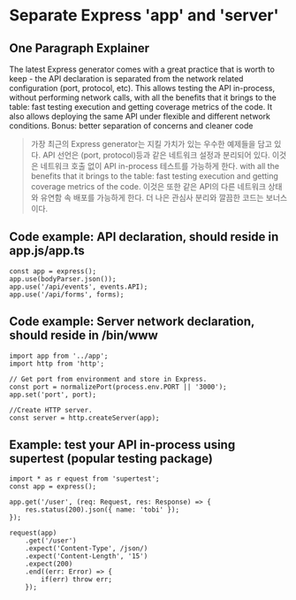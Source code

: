# Separate Express 'app' and 'server'

## One Paragraph Explainer
The latest Express generator comes with a great practice that is worth to keep - the API declaration is separated from the network related configuration (port, protocol, etc). This allows testing the API in-process, without performing network calls, with all the benefits that it brings to the table: fast testing execution and getting coverage metrics of the code. It also allows deploying the same API under flexible and different network conditions. Bonus: better separation of concerns and cleaner code

> 가장 최근의 Express generator는 지킬 가치가 있는 우수한 예제들을 담고 있다.
> API 선언은 (port, protocol)등과 같은 네트워크 설정과 분리되어 있다.
> 이것은 네트워크 호출 없이 API in-process 테스트를 가능하게 한다.
> with all the benefits that it brings to the table: fast testing execution and getting coverage metrics of the code.
> 이것은 또한 같은 API의 다른 네트워크 상태와 유연함 속 배포를 가능하게 한다. 
> 더 나은 관심사 분리와 깔끔한 코드는 보너스이다.


## Code example: API declaration, should reside in app.js/app.ts
```
const app = express();
app.use(bodyParser.json());
app.use('/api/events', events.API);
app.use('/api/forms', forms);
```

## Code example: Server network declaration, should reside in /bin/www
```
import app from '../app';
import http from 'http';

// Get port from environment and store in Express.
const port = normalizePort(process.env.PORT || '3000');
app.set('port', port);

//Create HTTP server.
const server = http.createServer(app);
```

## Example: test your API in-process using supertest (popular testing package)
```
import * as r equest from 'supertest';
const app = express();

app.get('/user', (req: Request, res: Response) => {
    res.status(200).json({ name: 'tobi' });
});

request(app)
    .get('/user')
    .expect('Content-Type', /json/)
    .expect('Content-Length', '15')
    .expect(200)
    .end((err: Error) => {
        if(err) throw err;
    });
```
